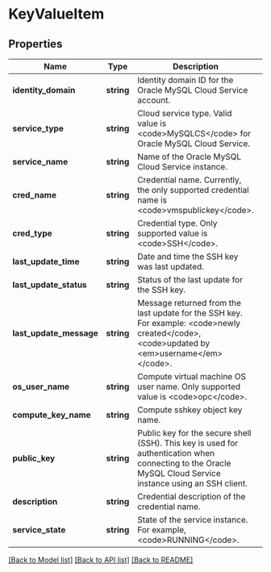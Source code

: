 # KeyValueItem

## Properties
Name | Type | Description | Notes
------------ | ------------- | ------------- | -------------
**identity_domain** | **string** | Identity domain ID for the Oracle MySQL Cloud Service account. | [optional] 
**service_type** | **string** | Cloud service type. Valid value is &lt;code&gt;MySQLCS&lt;/code&gt; for Oracle MySQL Cloud Service. | [optional] 
**service_name** | **string** | Name of the Oracle MySQL Cloud Service instance. | [optional] 
**cred_name** | **string** | Credential name. Currently, the only supported credential name is &lt;code&gt;vmspublickey&lt;/code&gt;. | [optional] 
**cred_type** | **string** | Credential type. Only supported value is &lt;code&gt;SSH&lt;/code&gt;. | [optional] 
**last_update_time** | **string** | Date and time the SSH key was last updated. | [optional] 
**last_update_status** | **string** | Status of the last update for the SSH key. | [optional] 
**last_update_message** | **string** | Message returned from the last update for the SSH key. For example: &lt;code&gt;newly created&lt;/code&gt;, &lt;code&gt;updated by &lt;em&gt;username&lt;/em&gt;&lt;/code&gt;. | [optional] 
**os_user_name** | **string** | Compute virtual machine OS user name. Only supported value is &lt;code&gt;opc&lt;/code&gt;. | [optional] 
**compute_key_name** | **string** | Compute sshkey object key name. | [optional] 
**public_key** | **string** | Public key for the secure shell (SSH). This key is used for authentication when connecting to the Oracle MySQL Cloud Service instance using an SSH client. | [optional] 
**description** | **string** | Credential description of the credential name. | [optional] 
**service_state** | **string** | State of the service instance. For example, &lt;code&gt;RUNNING&lt;/code&gt;. | [optional] 

[[Back to Model list]](../README.md#documentation-for-models) [[Back to API list]](../README.md#documentation-for-api-endpoints) [[Back to README]](../README.md)


